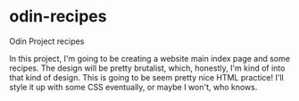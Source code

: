 # odin-recipes
Odin Project recipes

In this project, I'm going to be creating a website main index 
page and some recipes. The design will be pretty brutalist,
which, honestly, I'm kind of into that kind of design. This is
going to be seem pretty nice HTML practice! I'll style it
up with some CSS eventually, or maybe I won't, who knows.